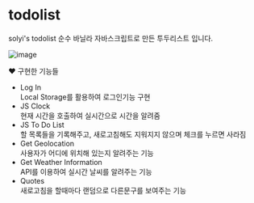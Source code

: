 # todolist
 solyi's todolist
 순수 바닐라 자바스크립트로 만든 투두리스트 입니다.
 
 
![image](https://user-images.githubusercontent.com/89246392/144336697-a67b552c-a2a1-4021-b677-7438dc0970b5.png)


♥ 구현한 기능들
- Log In </br>
  Local Storage를 활용하여 로그인기능 구현
- JS Clock</br>
  현재 시간을 호출하여 실시간으로 시간을 알려줌
- JS To Do List</br>
  할 목록들을 기록해주고, 새로고침해도 지워지지 않으며 체크를 누르면 사라짐
- Get Geolocation</br>
  사용자가 어디에 위치해 있는지 알려주는 기능
- Get Weather Information</br>
  API를 이용하여 실시간 날씨를 알려주는 기능
- Quotes</br>
  새로고침을 할때마다 랜덤으로 다른문구를 보여주는 기능
